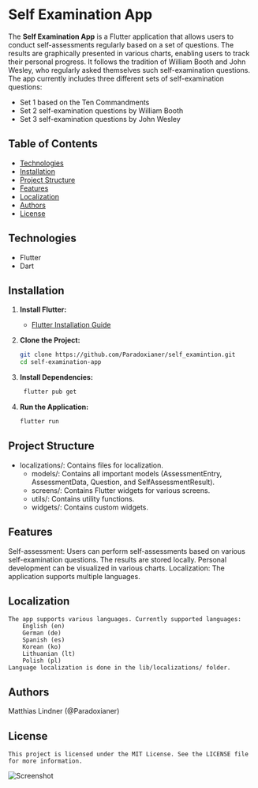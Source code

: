 # Self Examination App

The **Self Examination App** is a Flutter application that allows users to conduct self-assessments regularly based on a set of questions. The results are graphically presented in various charts, enabling users to track their personal progress. It follows the tradition of William Booth and John Wesley, who regularly asked themselves such self-examination questions. The app currently includes three different sets of self-examination questions:

- Set 1 based on the Ten Commandments
- Set 2 self-examination questions by William Booth
- Set 3 self-examination questions by John Wesley

## Table of Contents

- [Technologies](#technologies)
- [Installation](#installation)
- [Project Structure](#project-structure)
- [Features](#features)
- [Localization](#localization)
- [Authors](#authors)
- [License](#license)

## Technologies

- Flutter
- Dart

## Installation

1. **Install Flutter:**
    - [Flutter Installation Guide](https://flutter.dev/docs/get-started/install)

2. **Clone the Project:**
   ```bash
   git clone https://github.com/Paradoxianer/self_examintion.git
   cd self-examination-app

3. **Install Dependencies:**
   ```bash
    flutter pub get

4. **Run the Application:**
    ```bash
   flutter run

## Project Structure
   - localizations/: Contains files for localization. 
     - models/: Contains all important models (AssessmentEntry, AssessmentData, Question, and SelfAssessmentResult). 
     - screens/: Contains Flutter widgets for various screens. 
     - utils/: Contains utility functions. 
     - widgets/: Contains custom widgets.

## Features
Self-assessment: Users can perform self-assessments based on various self-examination questions.
The results are stored locally.
Personal development can be visualized in various charts.
Localization: The application supports multiple languages.

## Localization
    The app supports various languages. Currently supported languages:
        English (en)
        German (de)
        Spanish (es)
        Korean (ko)
        Lithuanian (lt)
        Polish (pl)
    Language localization is done in the lib/localizations/ folder.

## Authors
Matthias Lindner (@Paradoxianer)

## License
    This project is licensed under the MIT License. See the LICENSE file for more information.

![Screenshot](assets/screenshots/Screenshot_self_examination.png)
